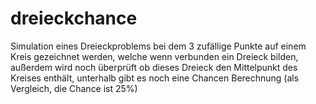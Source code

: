 # dreieckchance
Simulation eines Dreieckproblems bei dem 3 zufällige Punkte auf einem Kreis gezeichnet werden, welche wenn verbunden ein Dreieck bilden, außerdem wird noch überprüft ob dieses Dreieck den Mittelpunkt des Kreises enthält, unterhalb gibt es noch eine Chancen Berechnung (als Vergleich, die Chance ist 25%)
